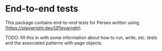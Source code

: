# End-to-end tests

This package contains end-to-end tests for Perses written using [https://playwright.dev/](Playwright).

TODO: fill this in with some information about how to run, write, etc. tests and the associated patterns with page objects.

